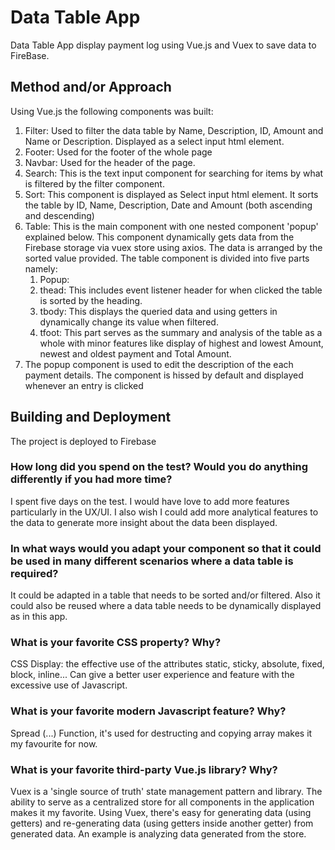 # Data Table App

Data Table App display payment log using Vue.js and Vuex to save data to FireBase. 

## Method and/or Approach

Using Vue.js the following components was built:

1. Filter: Used to filter the data table by Name, Description, ID, Amount and Name or Description. Displayed as a select input html element.
2. Footer: Used for the footer of the whole page
3. Navbar: Used for the header of the page.
4. Search: This is the text input component for searching for items by what is filtered by the filter component.
5. Sort: This component is displayed as Select input html element. It sorts the table by ID, Name, Description, Date and Amount (both ascending and descending)
6. Table: This is the main component with one nested component 'popup' explained below. This component dynamically gets data from the Firebase storage via vuex store using axios.
The data is arranged by the sorted value provided. The table component is divided into five parts namely:
    1. Popup:
    2. thead: This includes event listener header for when clicked the table is sorted by the heading.
    3. tbody: This displays the queried data and using getters in dynamically change its value when filtered.
    4. tfoot: This part serves as the summary and analysis of the table as a whole with minor features like display of highest and lowest Amount, newest and oldest payment and Total Amount. 
7. The popup component is used to edit the description of the each payment details. The component is hissed by default and displayed whenever an entry is clicked


## Building and Deployment
The project is deployed to Firebase


### How long did you spend on the test? Would you do anything differently if you had more time?

I spent five days on the test. I would have love to add more features particularly in the UX/UI. I also wish I could add more analytical features to the data to generate more insight about the data been displayed.


### In what ways would you adapt your component so that it could be used in many different scenarios where a data table is required?

It could be adapted in a table that needs to be sorted and/or filtered. Also it could also be reused where a data table needs to be dynamically displayed as in this app.

### What is your favorite CSS property? Why?

CSS Display: the effective use of the attributes static, sticky, absolute, fixed, block, inline... Can give a better user experience and feature with the excessive use of Javascript.

### What is your favorite modern Javascript feature? Why?

Spread (...) Function, it's used for destructing and copying array makes it my favourite for now.


### What is your favorite third-party Vue.js library? Why?

Vuex is a 'single source of truth' state management pattern and library. The ability to serve as a centralized store for all components in the application makes it my favorite. Using Vuex, there's easy for generating data (using getters) and re-generating data (using getters inside another getter) from generated data. An example is analyzing data generated from the store.